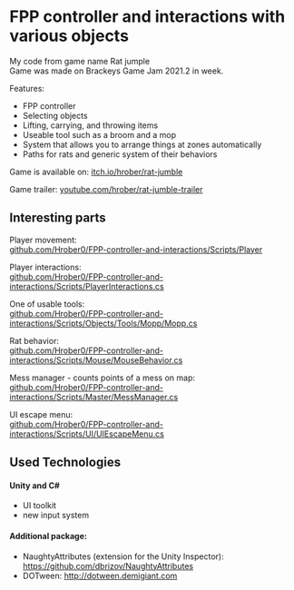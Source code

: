 # FPP controller and interactions with various objects

My code from game name Rat jumple <br>
Game was made on Brackeys Game Jam 2021.2 in week.

Features:
- FPP controller
- Selecting objects
- Lifting, carrying, and throwing items
- Useable tool such as a broom and a mop
- System that allows you to arrange things at zones automatically
- Paths for rats and generic system of their behaviors

Game is available on: [itch.io/hrober/rat-jumble](https://hrober.itch.io/rat-jumble)

Game trailer: [youtube.com/hrober/rat-jumble-trailer](https://www.youtube.com/watch?v=v8mOhGNQn1E)

## Interesting parts

Player movement:<br>
[github.com/Hrober0/FPP-controller-and-interactions/Scripts/Player](https://github.com/Hrober0/FPP-controller-and-interactions/tree/main/Scripts/Player)

Player interactions:<br>
[github.com/Hrober0/FPP-controller-and-interactions/Scripts/PlayerInteractions.cs](https://github.com/Hrober0/FPP-controller-and-interactions/blob/main/Scripts/Player/PlayerInteractions.cs)

One of usable tools:<br>
[github.com/Hrober0/FPP-controller-and-interactions/Scripts/Objects/Tools/Mopp/Mopp.cs](https://github.com/Hrober0/FPP-controller-and-interactions/blob/main/Scripts/Objects/Tools/Mopp/Mopp.cs)

Rat behavior:<br>
[github.com/Hrober0/FPP-controller-and-interactions/Scripts/Mouse/MouseBehavior.cs](https://github.com/Hrober0/FPP-controller-and-interactions/blob/main/Scripts/Mouse/MouseBehavior.cs)

Mess manager - counts points of a mess on map:<br>
[github.com/Hrober0/FPP-controller-and-interactions/Scripts/Master/MessManager.cs](https://github.com/Hrober0/FPP-controller-and-interactions/blob/main/Scripts/Master/MessManager.cs)

UI escape menu:<br>
[github.com/Hrober0/FPP-controller-and-interactions/Scripts/UI/UIEscapeMenu.cs](https://github.com/Hrober0/FPP-controller-and-interactions/blob/main/Scripts/UI/UIEscapeMenu.cs)

## Used Technologies

#### Unity and C#
- UI toolkit
- new input system
#### Additional package:
- NaughtyAttributes (extension for the Unity Inspector): https://github.com/dbrizov/NaughtyAttributes
- DOTween: http://dotween.demigiant.com
